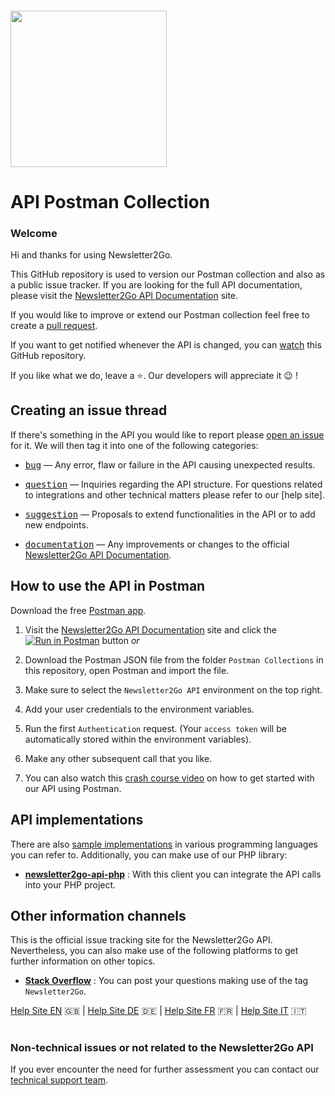 
####
<img src="https://www.newsletter2go.ca/wp-content/uploads/sites/21/2014/06/Newsletter-Logo-quer_medium.png" width="250" />

# API Postman Collection

  

### Welcome

  

  

Hi and thanks for using Newsletter2Go.

  

This GitHub repository is used to version our Postman collection and also as a public issue tracker. If you are looking for the full API documentation, please visit the [Newsletter2Go API Documentation] site.

If you would like to improve or extend our Postman collection feel free to create a [pull request].
  
If you want to get notified whenever the API is changed, you can [watch] this GitHub repository.

If you like what we do, leave a ⭐. Our developers will appreciate it 😉 !

  

  
## Creating an issue thread

If there's something in the API you would like to report please [open an issue] for it. We will then tag it into one of the following categories:

  
- <kbd>[bug]</kbd> —  Any error, flaw or failure in the API causing unexpected results.

- <kbd>[question]</kbd> —  Inquiries regarding the API structure. For questions related to integrations and other technical matters please refer to our [help site].

- <kbd>[suggestion]</kbd> — Proposals to extend functionalities in the API or to add new endpoints.

-  <kbd>[documentation]</kbd> — Any improvements or changes to the official  [Newsletter2Go API Documentation].

 


## How to use the API in Postman

  

Download the free [Postman app].

1. Visit the [Newsletter2Go API Documentation] site and click the [![Run in Postman]](https://app.getpostman.com/run-collection/ff22ffca7dd70cc6231a) button _or_

1. Download the Postman JSON file from the folder `Postman Collections` in this repository, open Postman and import the file.

1. Make sure to select the `Newsletter2Go API` environment on the top right.

1. Add your user credentials to the environment variables.

1. Run the first `Authentication` request. (Your `access token` will be automatically stored within the environment variables).

1. Make any other subsequent call that you like.
1. You can also watch this [crash course video](https://www.youtube.com/watch?v=Z3n3djbTfSg) on how to get started with our API using Postman. 



## API implementations

There are also  [sample implementations] in various programming languages you can refer to. Additionally, you can make use of our PHP library:


- **[newsletter2go-api-php]** : With this client you can integrate the API calls into your PHP project.
  

## Other information channels

This is the official issue tracking site for the Newsletter2Go API. Nevertheless, you can also make use of the following platforms to get further information on other topics. 


 - **[Stack Overflow]** : You can post your questions making use of the tag `Newsletter2Go`.

  [Help Site EN] 🇬🇧 | [Help Site DE] 🇩🇪 | [Help Site FR] 🇫🇷 | [Help Site IT] 🇮🇹

#

### Non-technical issues or not related to the Newsletter2Go API
If you ever encounter the need for further assessment you can contact our [technical support team].


[Newsletter2Go API Documentation]: https://docs.newsletter2go.com
[Help Site EN]: https://help.newsletter2go.com
[Help Site DE]: https://hilfe.newsletter2go.de
[Help Site FR]: https://aide.newsletter2go.fr
[Help Site IT]: https://guida.newsletter2go.it
[help site nl]: https://guida.newsletter2go.it
[sample implementations]: https://www.newsletter2go.com/features/api-example-implementations/
[technical support team]: mailto:support@newsletter2go.com?subject=Newsletter2Go%20API%20Postman%20Collection.

[Run in Postman]: https://run.pstmn.io/button.svg
[Postman app]: https://www.getpostman.com/apps

[pull request]: https://github.com/newsletter2go/api-docs/compare
[watch]: https://github.com/newsletter2go/api-docs/subscription
[newsletter2go-api-php]: https://github.com/newsletter2go/newsletter2go-api-php
[stack overflow]: https://stackoverflow.com/search?q=newsletter2go
[bug]: https://github.com/newsletter2go/api-docs/labels/bug
[question]: https://github.com/newsletter2go/api-docs/labels/question
[suggestion]: https://github.com/newsletter2go/api-docs/labels/suggestion
[documentation]: https://github.com/newsletter2go/api-docs/labels/documentation
[open an issue]: https://github.com/newsletter2go/api-docs/issues/new
